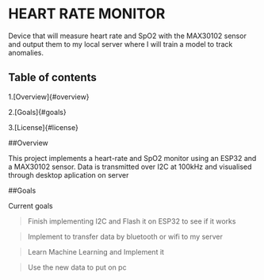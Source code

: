 # HEART RATE MONITOR

Device that will measure heart rate and SpO2 with the MAX30102 sensor and output them to my local server where I will train a model to track anomalies.


## Table of contents

1.[Overview]{#overview}

2.[Goals]{#goals}

3.[License]{#license}

##Overview

This project implements a heart-rate and SpO2 monitor using an ESP32 and a MAX30102 sensor.
Data is transmitted over I2C at 100kHz and visualised through desktop aplication on server


##Goals

Current goals
>Finish implementing I2C and Flash it on ESP32 to see if it works

>Implement to transfer data by bluetooth or wifi to my server

>Learn Machine Learning and Implement it

>Use the new data to put on pc

